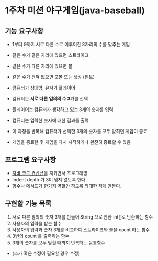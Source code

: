 # 1주차 미션 야구게임(java-baseball)

## 기능 요구사항
- 1부터 9까지 서로 다른 수로 이루어진 3자리의 수를 맞추는 게임
- 같은 수가 같은 자리에 있으면 스트라이크
- 같은 수가 다른 자리에 있으면 볼
- 같은 수가 전혀 없으면 포볼 또는 낫싱 (힌트)

- 컴퓨터가 상대방, 유저가 플레이어
- 컴퓨터는 **서로 다른 임의의 수 3개**를 선택
- 플레이어는 컴퓨터가 생각하고 있는 3개의 숫자를 입력
- 컴퓨터는 입력한 숫자에 대한 결과를 출력

- 이 과정을 반복해 컴퓨터가 선택한 3개의 숫자를 모두 맞히면 게임이 종료
- 게임을 종료한 후 게임을 다시 시작하거나 완전히 종료할 수 있음

## 프로그램 요구사항
- [자바 코드 컨벤션](https://myeonguni.tistory.com/1596)을 지키면서 프로그래밍
- Indent depth 가 3이 넘지 않도록 한다
- 함수나 메서드가 한가지 역할만 하도록 최대한 작게 만든다.

## 구현할 기능 목록
1. 서로 다른 임의의 숫자 3개를 만들어 ~~String 으로 반환~~ int[]로 반환하는 함수
2. 사용자의 입력을 받는 함수
3. 사용자의 입력과 숫자 3개를 비교하여 스트라이크와 볼을 count 하는 함수
4. 3번의 count 를 출력하는 함수
5. 3개의 숫자를 모두 맞힐 때까지 반복하는 몸통함수
- (추가 혹은 수정이 필요할 경우 수정)
